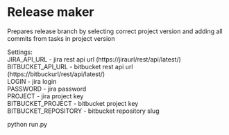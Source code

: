 # Release maker
Prepares release branch by selecting correct project version and adding all commits from tasks in project version

Settings:  
JIRA_API_URL - jira rest api url (https://jiraurl/rest/api/latest/)  
BITBUCKET_API_URL - bitbucket rest api url (https://bitbuckurl/rest/api/latest/)  
LOGIN - jira login  
PASSWORD - jira password  
PROJECT - jira project key  
BITBUCKET_PROJECT - bitbucket project key  
BITBUCKET_REPOSITORY - bitbucket repository slug  
  
python run.py  
